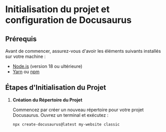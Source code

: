 # Initialisation du projet et configuration de Docusaurus

## Prérequis

Avant de commencer, assurez-vous d'avoir les éléments suivants installés sur votre machine :
- [Node.js](https://nodejs.org/) (version 18 ou ultérieure)
- [Yarn](https://classic.yarnpkg.com/en/docs/install/) ou [npm](https://www.npmjs.com/get-npm)

## Étapes d'Initialisation du Projet

1. **Création du Répertoire du Projet**

   Commencez par créer un nouveau répertoire pour votre projet Docusaurus. Ouvrez un terminal et exécutez :

   ```bash
   npx create-docusaurus@latest my-website classic